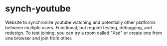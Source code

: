 # synch-youtube
Website to synchronize youtube watching and potentially other platforms between multiple users.
Functional, but require testing, debugging, and redesign.
To test joining, you can try a room called "Xsd" or create one from one browser and join from other.
